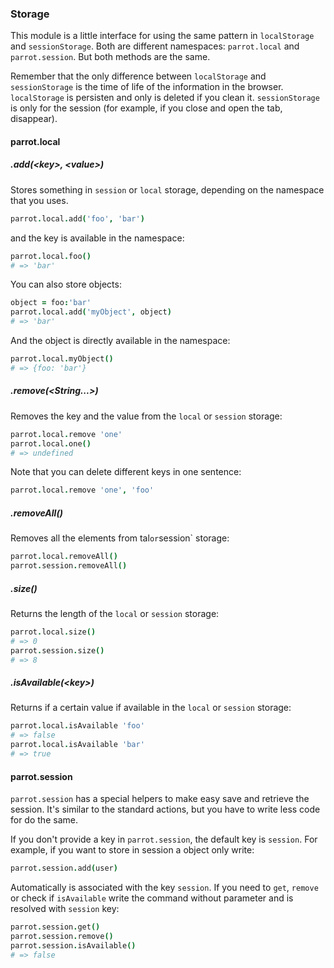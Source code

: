 ### Storage

This module is a little interface for using the same pattern in `localStorage` and `sessionStorage`. Both are different namespaces: `parrot.local` and `parrot.session`. But both methods are the same.

Remember that the only difference between `localStorage` and `sessionStorage` is the time of life of the information in the browser. `localStorage` is persisten and only is deleted if you clean it. `sessionStorage` is only for the session (for example, if you close and open the tab, disappear).

#### parrot.local

##### .add(&lt;key&gt;, &lt;value&gt;)

Stores something in `session` or `local` storage, depending on the namespace that you uses.

```coffee
parrot.local.add('foo', 'bar')
```

and the key is available in the namespace:

```coffee
parrot.local.foo()
# => 'bar'
```

You can also store objects:

```coffee
object = foo:'bar'
parrot.local.add('myObject', object)
# => 'bar'
```

And the object is directly available in the namespace:

```coffee
parrot.local.myObject()
# => {foo: 'bar'}
```

##### .remove(&lt;String...&gt;)

Removes the key and the value from the `local` or `session` storage:

```coffee
parrot.local.remove 'one'
parrot.local.one()
# => undefined
```

Note that you can delete different keys in one sentence:

```coffee
parrot.local.remove 'one', 'foo'
```

##### .removeAll()

Removes all the elements from tal` or `session` storage:

```coffee
parrot.local.removeAll()
parrot.session.removeAll()
```

##### .size()

Returns the length of the `local` or `session` storage:

```coffee
parrot.local.size()
# => 0
parrot.session.size()
# => 8
```

##### .isAvailable(&lt;key&gt;)

Returns if a certain value if available in the `local` or `session` storage:

```coffee
parrot.local.isAvailable 'foo'
# => false
parrot.local.isAvailable 'bar'
# => true
```

#### parrot.session

`parrot.session` has a special helpers to make easy save and retrieve the session. It's similar to the standard actions, but you have to write less code for do the same.

If you don't provide a key in `parrot.session`, the default key is `session`. For example, if you want to store in session a object only write:

```coffee
parrot.session.add(user)
```

Automatically is associated with the key `session`. If you need to `get`, `remove` or check if `isAvailable` write the command without parameter and is resolved with `session` key:

```coffee
parrot.session.get()
parrot.session.remove()
parrot.session.isAvailable()
# => false
```